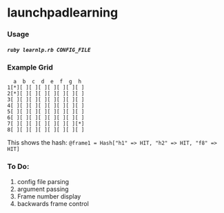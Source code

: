 # launchpadlearning

### Usage

##### `ruby learnlp.rb CONFIG_FILE`



### Example Grid
```
  a  b  c  d  e  f  g  h
1[*][ ][ ][ ][ ][ ][ ][ ]
2[*][ ][ ][ ][ ][ ][ ][ ]
3[ ][ ][ ][ ][ ][ ][ ][ ]
4[ ][ ][ ][ ][ ][ ][ ][ ]
5[ ][ ][ ][ ][ ][ ][ ][ ]
6[ ][ ][ ][ ][ ][ ][ ][ ]
7[ ][ ][ ][ ][ ][ ][ ][*]
8[ ][ ][ ][ ][ ][ ][ ][ ]
```
This shows the hash:
`@frame1 = Hash["h1" => HIT, "h2" => HIT, "f8" => HIT]`

### To Do:
1. config file parsing
2. argument passing
3. Frame number display
4. backwards frame control
